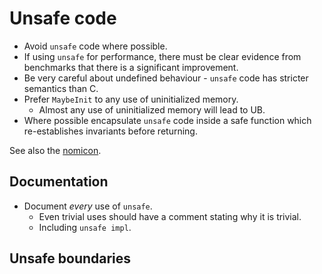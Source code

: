 # Unsafe code

* Avoid `unsafe` code where possible.
* If using `unsafe` for performance, there must be clear evidence from benchmarks that there is a significant improvement.
* Be very careful about undefined behaviour - `unsafe` code has stricter semantics than C.
* Prefer `MaybeInit` to any use of uninitialized memory.
  - Almost any use of uninitialized memory will lead to UB.
* Where possible encapsulate `unsafe` code inside a safe function which re-establishes invariants before returning.

See also the [nomicon](https://doc.rust-lang.org/nomicon/).

## Documentation

* Document *every* use of `unsafe`.
  - Even trivial uses should have a comment stating why it is trivial.
  - Including `unsafe impl`.

## Unsafe boundaries
